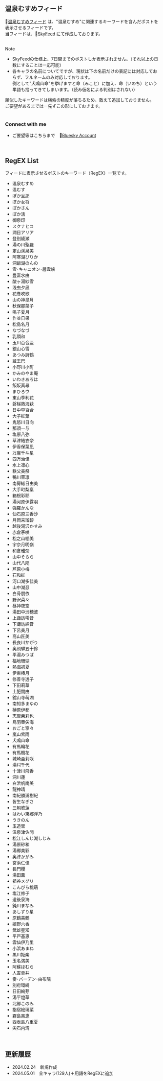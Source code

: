 ## 温泉むすめフィード
🔗[温泉むすめフィード](https://bsky.app/profile/did:plc:mm5uc5iz7nzl3vy5mbog3t3d/feed/aaanndxrilgzy) は、"温泉むすめ"に関連するキーワードを含んだポストを表示させるフィードです。  
当フィードは、🔗[SkyFeed](https://skyfeed.app/) にて作成しております。    
<br>

> [!NOTE]
> - SkyFeedの仕様上、7日間までのポストしか表示されません。（それ以上の日数にすることは一応可能）
> - 各キャラの名前についてですが、現状は下の名前だけの表記には対応しておらず、フルネームのみ対応しております。  
例として"犬鳴山命"を挙げますと命（みこと）に加え、命（いのち）という単語も拾ってきてしまいます。（読み仮名による判別はされない）  

類似したキーワードは検索の精度が落ちるため、敢えて追加しておりません。  
ご要望があるまでは一先ずこの形にしておきます。  
<br>

### Connect with me
- ご要望等はこちらまで　🔗[Bluesky Account](https://bsky.app/profile/maybe515.bsky.social)  
<br>

## RegEX List
フィードに表示させるポストのキーワード（RegEX）一覧です。  
- 温泉むすめ
- 温むす
- ぽか旦那
- ぽか女将
- ぽかさん
- ぽか活
- 御泉印
- スクナヒコ
- 潤目アリア
- 登別綾瀬
- 湯の川聖羅
- 定山渓泉美
- 阿寒湖ぴりか
- 洞爺湖のんの
- 雪･キャニオン･層雲峡
- 豊富水由
- 酸ヶ湯紗雪
- 浅虫夕凪
- 花巻吹歌
- 山の神皐月
- 秋保那菜子
- 鳴子夏月
- 作並日果
- 松島名月
- なづなづ
- 乳頭和
- 玉川百合亜
- 銀山心雪
- あつみ詩鶴
- 蔵王巴
- 小野川小町
- かみのやま庵
- いわきあろは
- 飯坂真尋
- まひろウ
- 東山季利花
- 磐梯熱海萩
- 日中早百合
- 大子紅葉
- 鬼怒川日向
- 那須一与
- 塩原八弥
- 草津結衣奈
- 伊香保葉凪
- 万座千斗星
- 四万治佳
- 水上凛心
- 秩父美祭
- 鴨川茉凛
- 南房総日由美
- 大手町梨稟
- 箱根彩耶
- 湯河原伊露羽
- 強羅かんな
- 仙石原三香沙
- 月岡来瑠碧
- 越後湯沢かすみ
- 赤倉茅咲
- 松之山棚美
- 宇奈月明嶺
- 和倉雅奈
- 山中そらら
- 山代八咫
- 芦原小梅
- 石和紅
- 河口湖多佳美
- 山中湖忍
- 白骨朋依
- 野沢菜々
- 昼神夜空
- 湯田中渋穂波
- 上諏訪雫音
- 下諏訪綿音
- 下呂美月
- 高山匠美
- 長良川かがり
- 奥飛騨五十鈴
- 平湯みつば
- 福地珊瑚
- 熱海初夏
- 伊東椿月
- 修善寺透子
- 下田莉華
- 土肥間由
- 舘山寺萌湖
- 南知多まゆの
- 榊原伊都
- 志摩茉莉也
- 鳥羽亜矢海
- おごと寧々
- 嵐山紫雨
- 犬鳴山命
- 有馬輪花
- 有馬楓花
- 城崎亜莉咲
- 湯村千代
- 十津川飛香
- 洞川蓮
- 白浜帆南美
- 龍神晴
- 南紀勝浦樹紀
- 皆生なぎさ
- 三朝歌蓮
- はわい東郷浮乃
- うきのん
- 玉造彗
- 温泉津佐間
- 松江しんじ湖しじみ
- 湯原砂和
- 湯郷美彩
- 奥津かがみ
- 宮浜仁佳
- 長門櫻
- 湯田薫
- 祖谷メグリ
- こんぴら桃萌
- 塩江修子
- 道後泉海
- 鈍川まなみ
- あしずり星
- 原鶴美鵺
- 嬉野六香
- 武雄星知
- 平戸基恵
- 雲仙伊乃里
- 小浜あまね
- 黒川姫楽
- 玉名満美
- 阿蘇ほむら
- 人吉青井
- 奏･バーデン･由布院
- 別府環綺
- 日田絢芽
- 湯平燈華
- 北郷このみ
- 指宿絵璃菜
- 霧島黒恵
- 西表島八重夏
- 尖石内湾
<br>

## 更新履歴
- 2024.02.24　新規作成
- 2024.05.01　全キャラ(129人)＋用語をRegEXに追加
<br>



